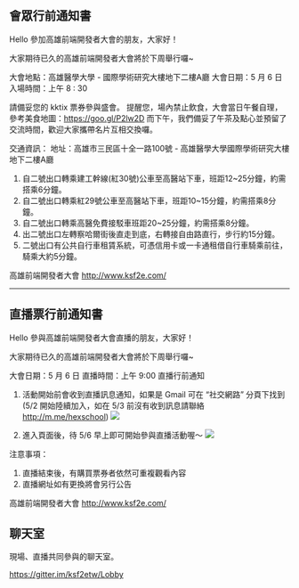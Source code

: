 
## 會眾行前通知書
Hello 參加高雄前端開發者大會的朋友，大家好！

大家期待已久的高雄前端開發者大會將於下周舉行囉~

大會地點：高雄醫學大學 - 國際學術研究大樓地下二樓A廳
大會日期：5 月 6 日
入場時間：上午 8 : 30

請備妥您的 kktix 票券參與盛會。
提醒您，場內禁止飲食，大會當日午餐自理，參考美食地圖：https://goo.gl/P2lw2D
而下午，我們備妥了午茶及點心並預留了交流時間，歡迎大家攜帶名片互相交換囉。

交通資訊：
地址：高雄市三民區十全一路100號 - 高雄醫學大學國際學術研究大樓地下二樓A廳
1. 自二號出口轉乘建工幹線(紅30號)公車至高醫站下車，班距12~25分鐘，約需搭乘6分鐘。
2. 自二號出口轉乘紅29號公車至高醫站下車，班距10~15分鐘，約需搭乘8分鐘。
3. 自二號出口轉乘高醫免費接駁車班距20~25分鐘，約需搭乘8分鐘。
4. 出二號出口左轉察哈爾街後直走到底，右轉接自由路直行，步行約15分鐘。
5. 二號出口有公共自行車租賃系統，可憑信用卡或一卡通租借自行車騎乘前往，騎乘大約5分鐘。

高雄前端開發者大會
http://www.ksf2e.com/

----

## 直播票行前通知書
Hello 參與高雄前端開發者大會直播的朋友，大家好！

大家期待已久的高雄前端開發者大會將於下周舉行囉~

大會日期：5 月 6 日
直播時間：上午 9:00
直播行前通知


1. 活動開始前會收到直播訊息通知，如果是 Gmail 可在 “社交網路” 分頁下找到
  (5/2 開始陸續加入，如在 5/3 前沒有收到訊息請聯絡 http://m.me/hexschool)
![](https://d2mxuefqeaa7sj.cloudfront.net/s_1E6E7F28A45D07EDCA2D6815311BC2A1A70C64533D9A409CB77C790602C9E79D_1493688209264_+2017-05-02+9.22.55.png)

2. 進入頁面後，待 5/6 早上即可開始參與直播活動喔～
![](https://d2mxuefqeaa7sj.cloudfront.net/s_1E6E7F28A45D07EDCA2D6815311BC2A1A70C64533D9A409CB77C790602C9E79D_1493688377354_+2017-05-02+8.50.59.png)


注意事項：

1. 直播結束後，有購買票券者依然可重複觀看內容
2. 直播網址如有更換將會另行公告

高雄前端開發者大會
http://www.ksf2e.com/

## 聊天室

現場、直播共同參與的聊天室。

https://gitter.im/ksf2etw/Lobby
